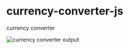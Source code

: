 # currency-converter-js
 currency converter
 
![currency converter output](https://github.com/krupesh788/currency-converter/assets/71176180/d1bc5520-f248-45a8-844f-fff36bf40219)
